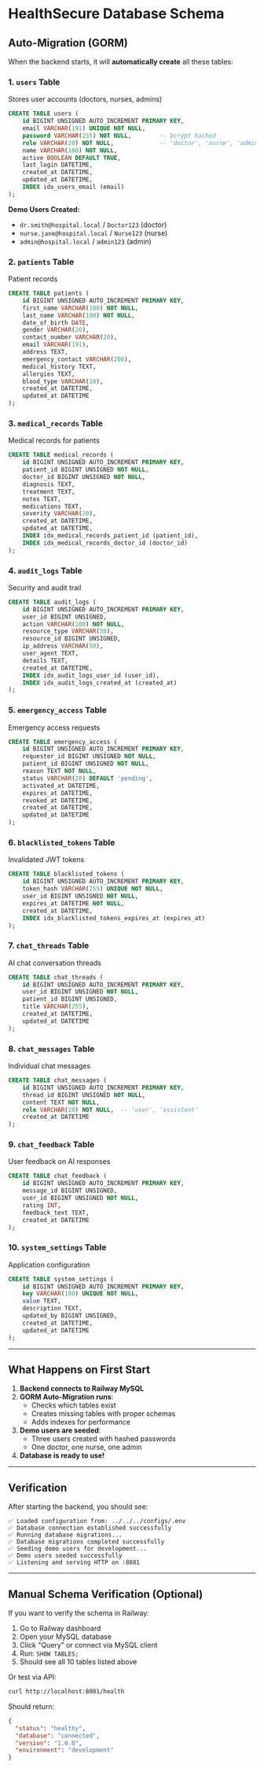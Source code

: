 # HealthSecure Database Schema

## Auto-Migration (GORM)

When the backend starts, it will **automatically create** all these tables:

### 1. `users` Table
Stores user accounts (doctors, nurses, admins)
```sql
CREATE TABLE users (
    id BIGINT UNSIGNED AUTO_INCREMENT PRIMARY KEY,
    email VARCHAR(191) UNIQUE NOT NULL,
    password VARCHAR(255) NOT NULL,        -- bcrypt hashed
    role VARCHAR(20) NOT NULL,             -- 'doctor', 'nurse', 'admin'
    name VARCHAR(100) NOT NULL,
    active BOOLEAN DEFAULT TRUE,
    last_login DATETIME,
    created_at DATETIME,
    updated_at DATETIME,
    INDEX idx_users_email (email)
);
```

**Demo Users Created:**
- `dr.smith@hospital.local` / `Doctor123` (doctor)
- `nurse.jane@hospital.local` / `Nurse123` (nurse)
- `admin@hospital.local` / `admin123` (admin)

### 2. `patients` Table
Patient records
```sql
CREATE TABLE patients (
    id BIGINT UNSIGNED AUTO_INCREMENT PRIMARY KEY,
    first_name VARCHAR(100) NOT NULL,
    last_name VARCHAR(100) NOT NULL,
    date_of_birth DATE,
    gender VARCHAR(20),
    contact_number VARCHAR(20),
    email VARCHAR(191),
    address TEXT,
    emergency_contact VARCHAR(200),
    medical_history TEXT,
    allergies TEXT,
    blood_type VARCHAR(10),
    created_at DATETIME,
    updated_at DATETIME
);
```

### 3. `medical_records` Table
Medical records for patients
```sql
CREATE TABLE medical_records (
    id BIGINT UNSIGNED AUTO_INCREMENT PRIMARY KEY,
    patient_id BIGINT UNSIGNED NOT NULL,
    doctor_id BIGINT UNSIGNED NOT NULL,
    diagnosis TEXT,
    treatment TEXT,
    notes TEXT,
    medications TEXT,
    severity VARCHAR(20),
    created_at DATETIME,
    updated_at DATETIME,
    INDEX idx_medical_records_patient_id (patient_id),
    INDEX idx_medical_records_doctor_id (doctor_id)
);
```

### 4. `audit_logs` Table
Security and audit trail
```sql
CREATE TABLE audit_logs (
    id BIGINT UNSIGNED AUTO_INCREMENT PRIMARY KEY,
    user_id BIGINT UNSIGNED,
    action VARCHAR(100) NOT NULL,
    resource_type VARCHAR(50),
    resource_id BIGINT UNSIGNED,
    ip_address VARCHAR(50),
    user_agent TEXT,
    details TEXT,
    created_at DATETIME,
    INDEX idx_audit_logs_user_id (user_id),
    INDEX idx_audit_logs_created_at (created_at)
);
```

### 5. `emergency_access` Table
Emergency access requests
```sql
CREATE TABLE emergency_access (
    id BIGINT UNSIGNED AUTO_INCREMENT PRIMARY KEY,
    requester_id BIGINT UNSIGNED NOT NULL,
    patient_id BIGINT UNSIGNED NOT NULL,
    reason TEXT NOT NULL,
    status VARCHAR(20) DEFAULT 'pending',
    activated_at DATETIME,
    expires_at DATETIME,
    revoked_at DATETIME,
    created_at DATETIME,
    updated_at DATETIME
);
```

### 6. `blacklisted_tokens` Table
Invalidated JWT tokens
```sql
CREATE TABLE blacklisted_tokens (
    id BIGINT UNSIGNED AUTO_INCREMENT PRIMARY KEY,
    token_hash VARCHAR(255) UNIQUE NOT NULL,
    user_id BIGINT UNSIGNED NOT NULL,
    expires_at DATETIME NOT NULL,
    created_at DATETIME,
    INDEX idx_blacklisted_tokens_expires_at (expires_at)
);
```

### 7. `chat_threads` Table
AI chat conversation threads
```sql
CREATE TABLE chat_threads (
    id BIGINT UNSIGNED AUTO_INCREMENT PRIMARY KEY,
    user_id BIGINT UNSIGNED NOT NULL,
    patient_id BIGINT UNSIGNED,
    title VARCHAR(255),
    created_at DATETIME,
    updated_at DATETIME
);
```

### 8. `chat_messages` Table
Individual chat messages
```sql
CREATE TABLE chat_messages (
    id BIGINT UNSIGNED AUTO_INCREMENT PRIMARY KEY,
    thread_id BIGINT UNSIGNED NOT NULL,
    content TEXT NOT NULL,
    role VARCHAR(20) NOT NULL,  -- 'user', 'assistant'
    created_at DATETIME
);
```

### 9. `chat_feedback` Table
User feedback on AI responses
```sql
CREATE TABLE chat_feedback (
    id BIGINT UNSIGNED AUTO_INCREMENT PRIMARY KEY,
    message_id BIGINT UNSIGNED,
    user_id BIGINT UNSIGNED NOT NULL,
    rating INT,
    feedback_text TEXT,
    created_at DATETIME
);
```

### 10. `system_settings` Table
Application configuration
```sql
CREATE TABLE system_settings (
    id BIGINT UNSIGNED AUTO_INCREMENT PRIMARY KEY,
    key VARCHAR(100) UNIQUE NOT NULL,
    value TEXT,
    description TEXT,
    updated_by BIGINT UNSIGNED,
    created_at DATETIME,
    updated_at DATETIME
);
```

---

## What Happens on First Start

1. **Backend connects to Railway MySQL**
2. **GORM Auto-Migration runs**:
   - Checks which tables exist
   - Creates missing tables with proper schemas
   - Adds indexes for performance
3. **Demo users are seeded**:
   - Three users created with hashed passwords
   - One doctor, one nurse, one admin
4. **Database is ready to use!**

---

## Verification

After starting the backend, you should see:
```
✅ Loaded configuration from: ../../../configs/.env
✅ Database connection established successfully
✅ Running database migrations...
✅ Database migrations completed successfully
✅ Seeding demo users for development...
✅ Demo users seeded successfully
✅ Listening and serving HTTP on :8081
```

---

## Manual Schema Verification (Optional)

If you want to verify the schema in Railway:

1. Go to Railway dashboard
2. Open your MySQL database
3. Click "Query" or connect via MySQL client
4. Run: `SHOW TABLES;`
5. Should see all 10 tables listed above

Or test via API:
```bash
curl http://localhost:8081/health
```

Should return:
```json
{
  "status": "healthy",
  "database": "connected",
  "version": "1.0.0",
  "environment": "development"
}
```
